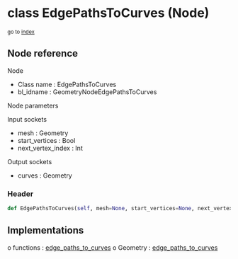 # class EdgePathsToCurves (Node)

<sub>go to [index](/docs/index.md)</sub>

## Node reference

Node
 - Class name : EdgePathsToCurves
 - bl_idname : GeometryNodeEdgePathsToCurves

Node parameters

Input sockets
 - mesh : Geometry
 - start_vertices : Bool
 - next_vertex_index : Int

Output sockets
 - curves : Geometry

### Header

``` python
def EdgePathsToCurves(self, mesh=None, start_vertices=None, next_vertex_index=None, node_label=None, node_color=None):
```

## Implementations

o functions : [edge_paths_to_curves](/docs/GeoNodes_classes/GLOBAL.md#edge_paths_to_curves)
o Geometry : [edge_paths_to_curves](/docs/GeoNodes_classes/Geometry.md#edge_paths_to_curves)

